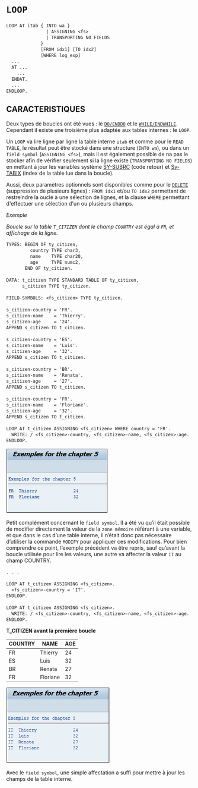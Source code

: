 # **`LOOP`**

```JS
LOOP AT itab { INTO wa }
               | ASSIGNING <fs>
               | TRANSPORTING NO FIELDS
             }
             [FROM idx1] [TO idx2]
             [WHERE log_exp]
  ...
  AT ...
    ...
  ENDAT.
  ...
ENDLOOP.
```

## CARACTERISTIQUES

Deux types de boucles ont été vues : le [`DO/ENDDO`](../../03_Boucles/01_do_enddo.md) et le [`WHILE/ENDWHILE`](../../03_Boucles/05_while_endwhile.md). Cependant il existe une troisième plus adaptée aux tables internes : le `LOOP`.

Un `LOOP` va lire ligne par ligne la table interne `itab` et comme pour le `READ TABLE`, le résultat peut être stocké dans une structure (`INTO wa`), ou dans un `field symbol` (`ASSIGNING <fs>`), mais il est également possible de na pas le stocker afin de vérifier seulement si la ligne existe (`TRANSPORTING NO FIELDS`) en mettant à jour les variables système [SY-SUBRC](../../99_Help/02_SY-SYSTEM.md) (code retour) et [Sy-TABIX](../../99_Help/02_SY-SYSTEM.md) (index de la table lue dans la boucle).

Aussi, deux paramètres optionnels sont disponibles comme pour le [`DELETE`](../../08_instructions/07_delete_lines.md) (suppression de plusieurs lignes) : `FROM idx1` et/ou `TO idx2` permettant de restreindre la oucle à une sélection de lignes, et la clause `WHERE` permettant d'effectuer une sélection d'un ou plusieurs champs.

_Exemple_

_Boucle sur la table `T_CITIZEN` dont le champ `COUNTRY` est égal à `FR`, et affichage de la ligne._

```JS
TYPES: BEGIN OF ty_citizen,
         country TYPE char3,
         name    TYPE char20,
         age     TYPE numc2,
       END OF ty_citizen.

DATA: t_citizen TYPE STANDARD TABLE OF ty_citizen,
      s_citizen TYPE ty_citizen.

FIELD-SYMBOLS: <fs_citizen> TYPE ty_citizen.

s_citizen-country = 'FR'.
s_citizen-name    = 'Thierry'.
s_citizen-age     = '24'.
APPEND s_citizen TO t_citizen.

s_citizen-country = 'ES'.
s_citizen-name    = 'Luis'.
s_citizen-age     = '32'.
APPEND s_citizen TO t_citizen.

s_citizen-country = 'BR'.
s_citizen-name    = 'Renata'.
s_citizen-age     = '27'.
APPEND s_citizen TO t_citizen.

s_citizen-country = 'FR'.
s_citizen-name    = 'Floriane'.
s_citizen-age     = '32'.
APPEND s_citizen TO t_citizen.

LOOP AT t_citizen ASSIGNING <fs_citizen> WHERE country = 'FR'.
  WRITE: / <fs_citizen>-country, <fs_citizen>-name, <fs_citizen>-age.
ENDLOOP.
```

![](../../99%20-%20Ressources/08_Instructions_itab%20-%2009%20-%2001%20-%2001.png)

Petit complément concernant le `field symbol`. Il a été vu qu’il était possible de modifier directement la valeur de la `zone mémoire` référant à une variable, et que dans le cas d’une table interne, il n’était donc pas nécessaire d’utiliser la commande `MODIFY` pour appliquer ces modifications. Pour bien comprendre ce point, l’exemple précédent va être repris, sauf qu’avant la boucle utilisée pour lire les valeurs, une autre va affecter la valeur `IT` au champ COUNTRY.

```JS
. . .

LOOP AT t_citizen ASSIGNING <fs_citizen>.
  <fs_citizen>-country = 'IT'.
ENDLOOP.

LOOP AT t_citizen ASSIGNING <fs_citizen>.
  WRITE: / <fs_citizen>-country, <fs_citizen>-name, <fs_citizen>-age.
ENDLOOP.
```

**T_CITIZEN avant la première boucle**

| **COUNTRY** | **NAME** | **AGE** |
| ----------- | -------- | ------- |
| FR          | Thierry  | 24      |
| ES          | Luis     | 32      |
| BR          | Renata   | 27      |
| FR          | Floriane | 32      |

![](../../99%20-%20Ressources/08_Instructions_itab%20-%2009%20-%2001%20-%2002.png)

Avec le `field symbol`, une simple affectation a suffi pour mettre à jour les champs de la table interne.
